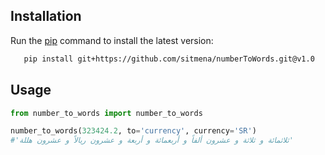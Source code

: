 ## Installation

Run the [pip](https://pip.pypa.io/en/stable/) command to install the latest version:

```bash
   pip install git+https://github.com/sitmena/numberToWords.git@v1.0
```

## Usage

```python
from number_to_words import number_to_words

number_to_words(323424.2, to='currency', currency='SR')
#'ثلاثمائة و ثلاثة و عشرون ألفاً و أربعمائة و أربعة و عشرون ريالاً و عشرون هللة'
```

